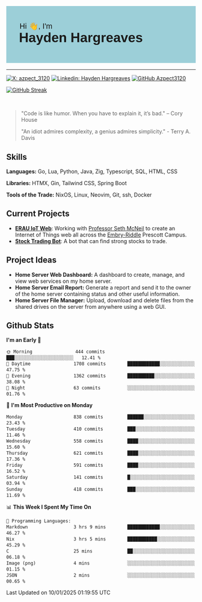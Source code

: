 ![Hayden Hargreaves](https://github.com/Azpect3120/Azpect3120/blob/master/download.png?raw=true)

<hr>

[![X: azpect_3120](https://img.shields.io/twitter/follow/azpect_3120?style=social)](https://x.com/azpect_3120)
[![Linkedin: Hayden Hargreaves](https://img.shields.io/badge/-Hayden%20Hargreaves-blue?style=flat-square&logo=Linkedin&logoColor=white&link=https://www.linkedin.com/in/hayden-hargreaves-37b2802a4/)](https://www.linkedin.com/in/hayden-hargreaves-37b2802a4/)
[![GitHub Azpect3120](https://img.shields.io/github/followers/azpect3120?label=follow&style=social)](https://github.com/azpect3120)

[![GitHub Streak](https://streak-stats.demolab.com?user=Azpect3120&theme=rose-pine)](https://git.io/streak-stats)

<br>

> "Code is like humor. When you have to explain it, it’s bad." – Cory House
> 
> "An idiot admires complexity, a genius admires simplicity." - Terry A. Davis


## Skills
**Languages:** Go, Lua, Python, Java, Zig, Typescript, SQL, HTML, CSS 

**Libraries:** HTMX, Gin, Tailwind CSS, Spring Boot

**Tools of the Trade:** NixOS, Linux, Neovim, Git, ssh, Docker


## Current Projects 
- **[ERAU IoT Web](https://github.com/Azpect3120/InternetOfThings)**: Working with [Professor Seth McNeil](https://github.com/semcneil) to create an Internet of Things web all across the [Embry-Riddle](https://erau.edu) Prescott Campus.
- **[Stock Trading Bot](https://github.com/Azpect3120/TradingBot)**: A bot that can find strong stocks to trade.


## Project Ideas
- **Home Server Web Dashboard:** A dashboard to create, manage, and view web services on my home server.
- **Home Server Email Report:** Generate a report and send it to the owner of the home server containing status and other useful information.
- **Home Server File Manager:** Upload, download and delete files from the shared drives on the server from anywhere using a web GUI.


## Github Stats

<!--START_SECTION:waka-->
**I'm an Early 🐤** 

```text
🌞 Morning                444 commits         ███░░░░░░░░░░░░░░░░░░░░░░   12.41 % 
🌆 Daytime                1708 commits        ████████████░░░░░░░░░░░░░   47.75 % 
🌃 Evening                1362 commits        ██████████░░░░░░░░░░░░░░░   38.08 % 
🌙 Night                  63 commits          ░░░░░░░░░░░░░░░░░░░░░░░░░   01.76 % 
```
📅 **I'm Most Productive on Monday** 

```text
Monday                   838 commits         ██████░░░░░░░░░░░░░░░░░░░   23.43 % 
Tuesday                  410 commits         ███░░░░░░░░░░░░░░░░░░░░░░   11.46 % 
Wednesday                558 commits         ████░░░░░░░░░░░░░░░░░░░░░   15.60 % 
Thursday                 621 commits         ████░░░░░░░░░░░░░░░░░░░░░   17.36 % 
Friday                   591 commits         ████░░░░░░░░░░░░░░░░░░░░░   16.52 % 
Saturday                 141 commits         █░░░░░░░░░░░░░░░░░░░░░░░░   03.94 % 
Sunday                   418 commits         ███░░░░░░░░░░░░░░░░░░░░░░   11.69 % 
```


📊 **This Week I Spent My Time On** 

```text
💬 Programming Languages: 
Markdown                 3 hrs 9 mins        ████████████░░░░░░░░░░░░░   46.27 % 
Nix                      3 hrs 5 mins        ███████████░░░░░░░░░░░░░░   45.29 % 
C                        25 mins             ██░░░░░░░░░░░░░░░░░░░░░░░   06.18 % 
Image (png)              4 mins              ░░░░░░░░░░░░░░░░░░░░░░░░░   01.15 % 
JSON                     2 mins              ░░░░░░░░░░░░░░░░░░░░░░░░░   00.65 % 
```


 Last Updated on 10/01/2025 01:19:55 UTC
<!--END_SECTION:waka-->
